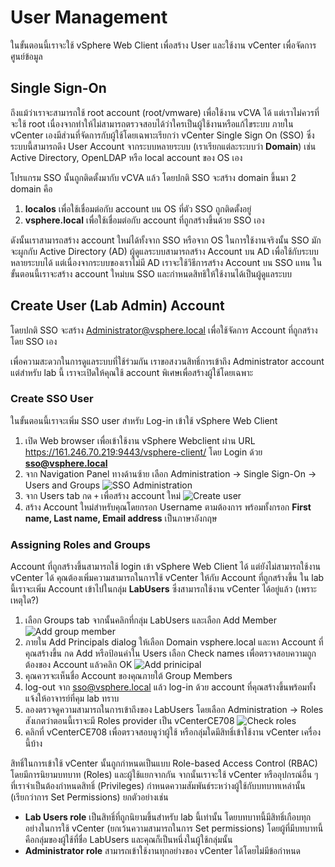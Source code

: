# User Management

ในขั้นตอนนี้เราจะใช้ vSphere Web Client เพื่อสร้าง User และใช้งาน vCenter เพื่อจัดการศูนย์ข้อมูล

## Single Sign-On
ถึงแม้ว่าเราจะสามารถใช้ root account (root/vmware) เพื่อใช้งาน vCVA ได้ แต่เราไม่ควรที่จะใช้ root เนื่องจากทำให้ไม่สามารถตรวจสอบได้ว่าใครเป็นผู้ใช้งานหรือแก้ไขระบบ ภายใน vCenter เองมีส่วนที่จัดการกับผู้ใช้โดยเฉพาะเรียกว่า vCenter Single Sign On (SSO) ซึ่งระบบนี้สามารถดึง User Account จากระบบหลายระบบ (เราเรียกแต่ละระบบว่า **Domain**) เช่น Active Directory, OpenLDAP หรือ local account ของ OS เอง

โปรแกรม SSO นั้นถูกติดตั้งมากับ vCVA แล้ว โดยปกติ SSO จะสร้าง domain ขึ้นมา 2 domain คือ

1. **localos** เพื่อใช้เชื่อมต่อกับ account บน OS ที่ตัว SSO ถูกติดตั้งอยู่
2. **vsphere.local** เพื่อใช้เชื่อมต่อกับ account ที่ถูกสร้างขึ้นด้วย SSO เอง

ดังนั้นเราสามารถสร้าง account ใหม่ได้ทั้งจาก SSO หรือจาก OS
ในการใช้งานจริงนั้น SSO มักจะผูกกับ Active Directory (AD) ผู้ดูแลระบบสามารถสร้าง Account บน AD เพื่อใช้กับระบบหลายระบบได้ แต่เนื่องจากระบบของเราไม่มี AD เราจะใช้วิธีการสร้าง Account บน SSO แทน ในขั้นตอนนี้เราจะสร้าง account ใหม่บน SSO และกำหนดสิทธิให้ใช้งานได้เป็นผู้ดูแลระบบ

## Create User (Lab Admin) Account
โดยปกติ SSO จะสร้าง Administrator@vsphere.local เพื่อใช้จัดการ Account ที่ถูกสร้างโดย SSO เอง

เพื่อความสะดวกในการดูแลระบบที่ใช้ร่วมกัน เราขอสงวนสิทธิ์การเข้าถึง Administrator account แต่สำหรับ lab นี้ เราจะเปิดให้คุณใช้ account พิเศษเพื่อสร้างผู้ใช้โดยเฉพาะ

### Create SSO User
ในขั้นตอนนี้เราจะเพิ่ม SSO user สำหรับ Log-in เข้าใช้ vSphere Web Client
1. เปิด Web browser เพื่อเข้าใช้งาน vSphere Webclient ผ่าน URL https://161.246.70.219:9443/vsphere-client/ โดย Login ด้วย **sso@vsphere.local**
2. จาก Navigation Panel ทางด้านซ้าย เลือก Administration -> Single Sign-On -> Users and Groups ![SSO Administration](http://goo.gl/t1pUUu)
3. จาก Users tab กด `+` เพื่อสร้าง account ใหม่ ![Create user](http://goo.gl/MXBDBG)
4. สร้าง Account ใหม่สำหรับคุณโดยกรอก Username ตามต้องการ พร้อมทั้งกรอก **First name, Last name, Email address** เป็นภาษาอังกฤษ

### Assigning Roles and Groups
Account ที่ถูกสร้างขึ้นสามารถใช้ login เข้า vSphere Web Client ได้ แต่ยังไม่สามารถใช้งาน vCenter ได้ คุณต้องเพิ่มความสามารถในการใช้ vCenter ให้กับ Account ที่ถูกสร้างขึ้น ใน lab นี้เราจะเพิ่ม Account เข้าไปในกลุ่ม **LabUsers** ซึ่งสามารถใช้งาน vCenter ได้อยู่แล้ว (เพราะเหตุใด?)
1. เลือก Groups tab จากนั้นคลิกที่กลุ่ม LabUsers และเลือก Add Member ![Add group member](http://goo.gl/OLGbN1)
2. ภายใน Add Principals dialog ให้เลือก Domain vsphere.local และหา Account ที่คุณสร้างขึ้น กด Add หรือป้อนค่าใน Users เลือก Check names เพื่อตรวจสอบความถูกต้องของ Account แล้วคลิก OK ![Add prinicipal](http://goo.gl/h0yjsa)
3. คุณควรจะเห็นชื่อ Account ของคุณภายใต้ Group Members
4. log-out จาก sso@vsphere.local แล้ว log-in ด้วย account ที่คุณสร้างขึ้นพร้อมทั้งแจ้งให้อาจารย์ที่คุม lab ทราบ
5. ลองตรวจดูความสามารถในการเข้าถึงของ LabUsers โดยเลือก Administration -> Roles สังเกตว่าตอนนี้เราจะมี Roles provider เป็น vCenterCE708
![Check roles](http://goo.gl/C8iQbW)
6. คลิกที่ vCenterCE708 เพื่อตรวจสอบดูว่าผู้ใช้ หรือกลุ่มใดมีสิทธิ์เข้าใช้งาน vCenter เครื่องนี้บ้าง

สิทธิ์ในการเข้าใช้ vCenter นั้นถูกกำหนดเป็นแบบ Role-based Access Control (RBAC) โดยมีการนิยามบทบาท (Roles) และผู้ใช้แยกจากกัน
จากนั้นเราจะใช้ vCenter หรืออุปกรณ์อื่น ๆ ที่เราจำเป็นต้องกำหนดสิทธิ์ (Privileges) กำหนดความสัมพันธ์ระหว่างผู้ใช้กับบทบาทเหล่านั้น (เรียกว่าการ Set Permissions) ยกตัวอย่างเช่น
* **Lab Users role** เป็นสิทธิ์ที่ถูกนิยามขึ้นสำหรับ lab นี้เท่านั้น โดยบทบาทนี้มีสิทธิ์เกือบทุกอย่างในการใช้ vCenter (ยกเว้นความสามารถในการ Set permissions) โดยผู้ที่มีบทบาทนี้คือกลุ่มของผู้ใช้ที่ชื่อ LabUsers และคุณก็เป็นหนึ่งในผู้ใช้กลุ่มนั้น
* **Administrator role** สามารถเข้าใช้งานทุกอย่างของ vCenter ได้โดยไม่มีข้อกำหนด

